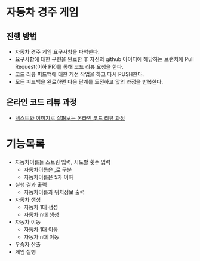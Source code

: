 # 자동차 경주 게임
## 진행 방법
* 자동차 경주 게임 요구사항을 파악한다.
* 요구사항에 대한 구현을 완료한 후 자신의 github 아이디에 해당하는 브랜치에 Pull Request(이하 PR)를 통해 코드 리뷰 요청을 한다.
* 코드 리뷰 피드백에 대한 개선 작업을 하고 다시 PUSH한다.
* 모든 피드백을 완료하면 다음 단계를 도전하고 앞의 과정을 반복한다.

## 온라인 코드 리뷰 과정
* [텍스트와 이미지로 살펴보는 온라인 코드 리뷰 과정](https://github.com/next-step/nextstep-docs/tree/master/codereview)

# 기능목록
* 자동차이름들 스트링 입력, 시도할 횟수 입력
  * 자동차이름은 ,로 구분
  * 자동차이름은 5자 이하
* 실행 결과 출력
  * 자동차이름과 위치정보 출력
* 자동차 생성
  * 자동차 1대 생성
  * 자동차 n대 생성
* 자동차 이동
  * 자동차 1대 이동
  * 자동차 n대 이동
* 우승자 산출
* 게임 실행


